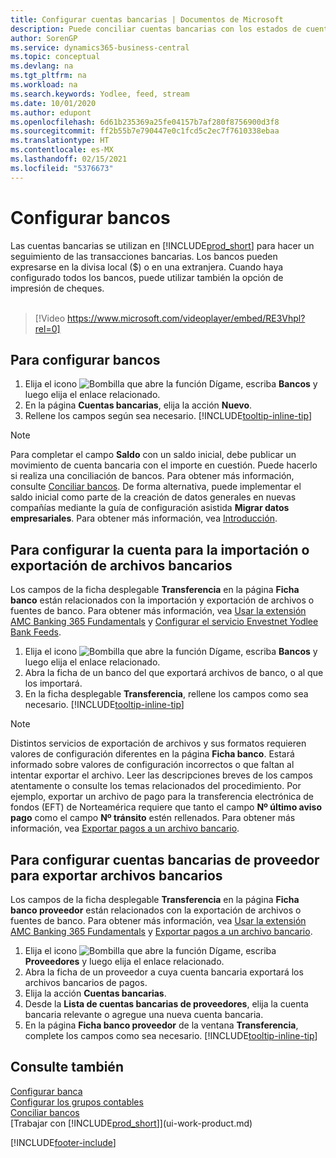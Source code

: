 ```yaml
---
title: Configurar cuentas bancarias | Documentos de Microsoft
description: Puede conciliar cuentas bancarias con los estados de cuenta del banco.
author: SorenGP
ms.service: dynamics365-business-central
ms.topic: conceptual
ms.devlang: na
ms.tgt_pltfrm: na
ms.workload: na
ms.search.keywords: Yodlee, feed, stream
ms.date: 10/01/2020
ms.author: edupont
ms.openlocfilehash: 6d61b235369a25fe04157b7af280f8756900d3f8
ms.sourcegitcommit: ff2b55b7e790447e0c1fcd5c2ec7f7610338ebaa
ms.translationtype: HT
ms.contentlocale: es-MX
ms.lasthandoff: 02/15/2021
ms.locfileid: "5376673"
---
```

# <a name="set-up-bank-accounts"></a>Configurar bancos
Las cuentas bancarias se utilizan en [!INCLUDE[prod_short](includes/prod_short.md)] para hacer un seguimiento de las transacciones bancarias. Los bancos pueden expresarse en la divisa local ($) o en una extranjera. Cuando haya configurado todos los bancos, puede utilizar también la opción de impresión de cheques.<br><br>  

> [!Video https://www.microsoft.com/videoplayer/embed/RE3Vhpl?rel=0]

## <a name="to-set-up-bank-accounts"></a>Para configurar bancos
1. Elija el icono ![Bombilla que abre la función Dígame](media/ui-search/search_small.png "Dígame qué desea hacer"), escriba **Bancos** y luego elija el enlace relacionado.
2. En la página **Cuentas bancarias**, elija la acción **Nuevo**.
3. Rellene los campos según sea necesario. [!INCLUDE[tooltip-inline-tip](includes/tooltip-inline-tip_md.md)]

> [!NOTE]
> Para completar el campo **Saldo** con un saldo inicial, debe publicar un movimiento de cuenta bancaria con el importe en cuestión. Puede hacerlo si realiza una conciliación de bancos. Para obtener más información, consulte [Conciliar bancos](bank-how-reconcile-bank-accounts-separately.md). De forma alternativa, puede implementar el saldo inicial como parte de la creación de datos generales en nuevas compañías mediante la guía de configuración asistida **Migrar datos empresariales**. Para obtener más información, vea [Introducción](product-get-started.md).

## <a name="to-set-up-your-bank-account-for-import-or-export-of-bank-files"></a>Para configurar la cuenta para la importación o exportación de archivos bancarios
Los campos de la ficha desplegable **Transferencia** en la página **Ficha banco** están relacionados con la importación y exportación de archivos o fuentes de banco. Para obtener más información, vea [Usar la extensión AMC Banking 365 Fundamentals](ui-extensions-amc-banking.md) y [Configurar el servicio Envestnet Yodlee Bank Feeds](bank-how-setup-bank-statement-service.md).

1. Elija el icono ![Bombilla que abre la función Dígame](media/ui-search/search_small.png "Dígame qué desea hacer"), escriba **Bancos** y luego elija el enlace relacionado.
2. Abra la ficha de un banco del que exportará archivos de banco, o al que los importará.
3. En la ficha desplegable **Transferencia**, rellene los campos como sea necesario. [!INCLUDE[tooltip-inline-tip](includes/tooltip-inline-tip_md.md)]

> [!NOTE]  
>   Distintos servicios de exportación de archivos y sus formatos requieren valores de configuración diferentes en la página **Ficha banco**. Estará informado sobre valores de configuración incorrectos o que faltan al intentar exportar el archivo. Leer las descripciones breves de los campos atentamente o consulte los temas relacionados del procedimiento. Por ejemplo, exportar un archivo de pago para la transferencia electrónica de fondos (EFT) de Norteamérica requiere que tanto el campo **Nº último aviso pago** como el campo **Nº tránsito** estén rellenados. Para obtener más información, vea [Exportar pagos a un archivo bancario](finance-make-payments-with-bank-data-conversion-service-or-sepa-credit-transfer.md#exporting-payments-to-a-bank-file).

## <a name="to-set-up-vendor-bank-accounts-for-export-of-bank-files"></a>Para configurar cuentas bancarias de proveedor para exportar archivos bancarios

Los campos de la ficha desplegable **Transferencia** en la página **Ficha banco proveedor** están relacionados con la exportación de archivos o fuentes de banco. Para obtener más información, vea [Usar la extensión AMC Banking 365 Fundamentals](ui-extensions-amc-banking.md) y [Exportar pagos a un archivo bancario](finance-make-payments-with-bank-data-conversion-service-or-sepa-credit-transfer.md#exporting-payments-to-a-bank-file).

1. Elija el icono ![Bombilla que abre la función Dígame](media/ui-search/search_small.png "Dígame qué desea hacer"), escriba **Proveedores** y luego elija el enlace relacionado.
2. Abra la ficha de un proveedor a cuya cuenta bancaria exportará los archivos bancarios de pagos.
3. Elija la acción **Cuentas bancarias**.
4. Desde la **Lista de cuentas bancarias de proveedores**, elija la cuenta bancaria relevante o agregue una nueva cuenta bancaria.  
5. En la página **Ficha banco proveedor** de la ventana **Transferencia**, complete los campos como sea necesario. [!INCLUDE[tooltip-inline-tip](includes/tooltip-inline-tip_md.md)]

## <a name="see-also"></a>Consulte también

[Configurar banca](bank-setup-banking.md)  
[Configurar los grupos contables](finance-posting-groups.md)  
[Conciliar bancos](bank-manage-bank-accounts.md)  
[Trabajar con [!INCLUDE[prod_short](includes/prod_short.md)]](ui-work-product.md)


[!INCLUDE[footer-include](includes/footer-banner.md)]